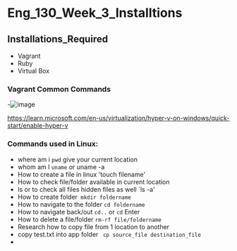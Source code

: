 # Eng_130_Week_3_Installtions
## Installations_Required
- Vagrant
- Ruby
- Virtual Box
### Vagrant Common Commands

-![image](https://user-images.githubusercontent.com/97250268/196393587-9be38c5b-1723-45f4-b430-1a808043d35c.png)

https://learn.microsoft.com/en-us/virtualization/hyper-v-on-windows/quick-start/enable-hyper-v
### Commands used in Linux:

- where am i `pwd` give your current location
- whom am I `uname` or uname -a
- How to create a file in linux 'touch filename'
- How to check file/folder available in current location
- ls or to check all files hidden files as well `ls -a'
- How to create folder` mkdir foldername`
- How to navigate to the folder `cd foldername`
- How to navigate back/out `cd..` or `cd` Enter
- How to delete a file/folder `rm-rf file/foldername`
- Research how to copy file from 1 location to another
- copy test.txt into app folder ` cp source_file destination_file`
-
